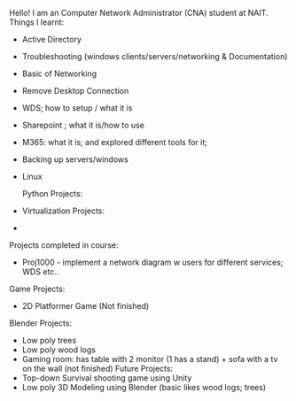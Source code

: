 Hello! I am an Computer Network Administrator (CNA) student at NAIT.
Things I learnt:
- Active Directory
- Troubleshooting (windows clients/servers/networking & Documentation)
- Basic of Networking
- Remove Desktop Connection
- WDS; how to setup / what it is
- Sharepoint ; what it is/how to use
- M365: what it is; and explored different tools for it; 
- Backing up servers/windows
- Linux

  Python Projects:
- 
  Virtualization Projects:
- 

 Projects completed in course:
- Proj1000 - implement a network diagram w users for different services; WDS etc..

Game Projects:
- 2D Platformer Game (Not finished)

Blender Projects:
- Low poly trees
- Low poly wood logs
- Gaming room: has table with 2 monitor (1 has a stand) + sofa with a tv on the wall (not finished)
Future Projects:
- Top-down Survival shooting game using Unity
- Low poly 3D Modeling using Blender (basic likes wood logs; trees) 
